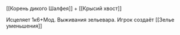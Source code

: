 [[Корень дикого Шалфея]] + [[Крысий хвост]]

Исцеляет 1к6+Мод. Выживания зельевара.
Игрок создаёт [[Зелье уменьшения]]